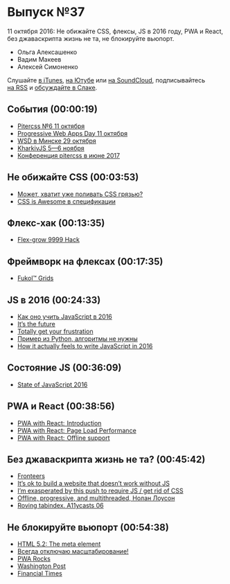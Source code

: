# Выпуск №37

11 октября 2016: Не обижайте CSS, флексы, JS в 2016 году, PWA и React, без джаваскрипта жизнь не та, не блокируйте вьюпорт.

- Ольга Алексашенко
- Вадим Макеев
- Алексей Симоненко

Слушайте [в iTunes](https://itunes.apple.com/ru/podcast/veb-standarty/id1080500016), [на Ютубе](https://www.youtube.com/playlist?list=PLMBnwIwFEFHcwuevhsNXkFTcadeX5R1Go) или [на SoundCloud](https://soundcloud.com/web-standards), подписывайтесь [на RSS](https://web-standards.ru/podcast/feed/) и [обсуждайте в Слаке](http://slack.web-standards.ru/).

## События (00:00:19)

- [Pitercss №6 11 октября](https://pitercss.timepad.ru/event/381033/)
- [Progressive Web Apps Day 11 октября](http://pwaday.ru/)
- [WSD в Минске 29 октября](https://wsd.events/2016/10/29/)
- [KharkivJS 5—6 ноября](http://kharkivjs.org/)
- [Конференция pitercss в июне 2017](https://pitercss.com/)

## Не обижайте CSS (00:03:53)

- [Может, хватит уже поливать CSS грязью?](https://habr.ru/p/311920/)
- [CSS is Awesome в спецификации](https://drafts.csswg.org/css-ui-3/#example-bff7c1fa)

## Флекс-хак (00:13:35)

- [Flex-grow 9999 Hack](http://joren.co/flex-grow-9999-hack/)

## Фреймворк на флексах (00:17:35)

- [Fukol™ Grids](https://github.com/Heydon/fukol-grids)

## JS в 2016 (00:24:33)

- [Как оно учить JavaScript в 2016](https://habr.ru/p/312022/)
- [It’s the future](https://medium.com/p/7a4207e028c2)
- [Totally get your frustration](https://medium.com/p/ea11adf237e3)
- [Пример из Python, алгоритмы не нужны](https://habr.ru/p/311642/)
- [How it actually feels to write JavaScript in 2016](https://medium.com/p/46b5dda17bb5)

## Состояние JS (00:36:09)

- [State of JavaScript 2016](http://stateofjs.com/2016/introduction/#toc)

## PWA и React (00:38:56)

- [PWA with React:  Introduction](https://medium.com/p/50679aef2b12)
- [PWA with React:  Page Load Performance](https://medium.com/p/33b932d97cf2)
- [PWA with React:  Offline support](https://medium.com/p/c84db889162c)

## Без джаваскрипта жизнь не та? (00:45:42)

- [Fronteers](https://fronteers.nl/congres/2016)
- [It’s ok to build a website that doesn’t work without JS](https://twitter.com/LocalSourceNL/status/783977032736772096)
- [I’m exasperated by this push to require JS / get rid of CSS](https://twitter.com/jensimmons/status/784056391074021376)
- [Offline, progressive, and multithreaded, Нолан Лоусон](https://nolanlawson.github.io/fronteers-2016/)
- [Roving tabindex. A11ycasts 06](https://youtu.be/uCIC2LNt0bk)

## Не блокируйте вьюпорт (00:54:38)

- [HTML 5.2: The meta element](https://w3c.github.io/html/document-metadata.html#element-attrdef-meta-content)
- [Всегда отключаю масштабирование!](https://vk.com/wall-32017543_9043)
- [PWA Rocks](https://pwa.rocks/)
- [Washington Post](https://m.washingtonpost.com/)
- [Financial Times](https://www.ft.com/)
